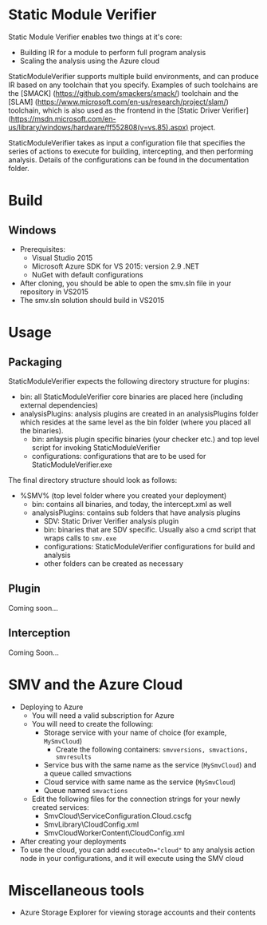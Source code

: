 # Static Module Verifier 

Static Module Verifier enables two things at it's core:

  - Building IR for a module to perform full program analysis
  - Scaling the analysis using the Azure cloud

StaticModuleVerifier supports multiple build environments, and can
produce IR based on any toolchain that you specify. Examples of such
toolchains are the [SMACK] (https://github.com/smackers/smack/)
toolchain and the [SLAM]
(https://www.microsoft.com/en-us/research/project/slam/) toolchain,
which is also used as the frontend in the [Static Driver Verifier]
(https://msdn.microsoft.com/en-us/library/windows/hardware/ff552808(v=vs.85).aspx)
project.

StaticModuleVerifier takes as input a configuration file that
specifies the series of actions to execute for building, intercepting,
and then performing analysis. Details of the configurations can be
found in the documentation folder.

# Build

## Windows
- Prerequisites:
  + Visual Studio 2015
  + Microsoft Azure SDK for VS 2015: version 2.9 .NET
  + NuGet with default configurations
- After cloning, you should be able to open the smv.sln file in your repository in VS2015
- The smv.sln solution should build in VS2015

# Usage
## Packaging
StaticModuleVerifier expects the following directory structure for plugins:
  - bin: all StaticModuleVerifier core binaries are placed here (including external dependencies)
  - analysisPlugins:  analysis plugins are created in an analysisPlugins folder which resides at the same level as the bin folder (where you placed all the binaries).
    + bin: anlaysis plugin specific binaries (your checker etc.) and top level script for invoking StaticModuleVerifier
    + configurations: configurations that are to be used for StaticModuleVerifier.exe

The final directory structure should look as follows:

- %SMV% (top level folder where you created your deployment)
  + bin: contains all binaries, and today, the intercept.xml as well
  + analysisPlugins: contains sub folders that have analysis plugins
    * SDV: Static Driver Verifier analysis plugin
    - bin: binaries that are SDV specific. Usually also a cmd script that
      wraps calls to `smv.exe`
    - configurations: StaticModuleVerifier configurations for build and analysis
    - other folders can be created as necessary

## Plugin
Coming soon...

## Interception
Coming Soon...

# SMV and the Azure Cloud
- Deploying to Azure
  + You will need a valid subscription for Azure
  + You will need to create the following:
    * Storage service with your name of choice (for example, `MySmvCloud`)
      - Create the following containers: `smvversions, smvactions, smvresults`
    * Service bus with the same name as the service (`MySmvCloud`) and a queue called smvactions
    * Cloud service with same name as the service (`MySmvCloud`)
    * Queue named `smvactions`
  + Edit the following files for the connection strings for your newly created services:
    * SmvCloud\ServiceConfiguration.Cloud.cscfg
    * SmvLibrary\CloudConfig.xml
    * SmvCloudWorkerContent\CloudConfig.xml
- After creating your deployments
- To use the cloud, you can add `executeOn="cloud"` to any analysis action node in your configurations,  and it will execute using the SMV cloud

# Miscellaneous tools
- Azure Storage Explorer for viewing storage accounts and their contents
